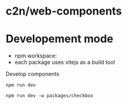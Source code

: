 # c2n/web-components

# Developement mode

- npm workspace:
- each package uses vitejs as a build tool

Develop components

```
npm run dev

npm run dev -w packages/checkbox
```
